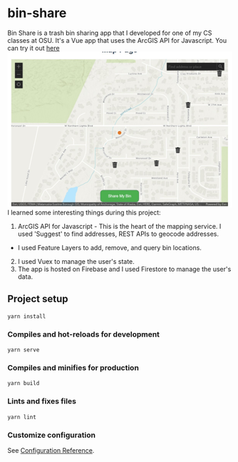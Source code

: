 # bin-share
Bin Share is a trash bin sharing app that I developed for one of my CS classes at OSU. 
It's a Vue app that uses the ArcGIS API for Javascript. 
You can try it out <a href="https://trashbin-share.web.app/"> here</a> <br>
<img src="https://github.com/rjamesak/Assets/blob/main/BinShareMapScreen.jpg"/> <br>
I learned some interesting things during this project: <br>
1. ArcGIS API for Javascript - This is the heart of the mapping service. I used 'Suggest' to find addresses, REST APIs to geocode addresses. <br>
  - I used Feature Layers to add, remove, and query bin locations. <br>
2. I used Vuex to manage the user's state.
3. The app is hosted on Firebase and I used Firestore to manage the user's data.

## Project setup
```
yarn install
```

### Compiles and hot-reloads for development
```
yarn serve
```

### Compiles and minifies for production
```
yarn build
```

### Lints and fixes files
```
yarn lint
```

### Customize configuration
See [Configuration Reference](https://cli.vuejs.org/config/).
